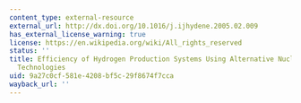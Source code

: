 ```yaml
---
content_type: external-resource
external_url: http://dx.doi.org/10.1016/j.ijhydene.2005.02.009
has_external_license_warning: true
license: https://en.wikipedia.org/wiki/All_rights_reserved
status: ''
title: Efficiency of Hydrogen Production Systems Using Alternative Nuclear Energy
  Technologies
uid: 9a27c0cf-581e-4208-bf5c-29f8674f7cca
wayback_url: ''
---
```

